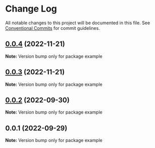 # Change Log

All notable changes to this project will be documented in this file.
See [Conventional Commits](https://conventionalcommits.org) for commit guidelines.

## [0.0.4](https://github.com/kacperkapusciak/semantic-release-playground/compare/example@0.0.3...example@0.0.4) (2022-11-21)

**Note:** Version bump only for package example

## [0.0.3](https://github.com/kacperkapusciak/semantic-release-playground/compare/example@0.0.2...example@0.0.3) (2022-11-21)

**Note:** Version bump only for package example

## [0.0.2](https://github.com/kacperkapusciak/semantic-release-playground/compare/example@0.0.1...example@0.0.2) (2022-09-30)

**Note:** Version bump only for package example

## 0.0.1 (2022-09-29)

**Note:** Version bump only for package example

